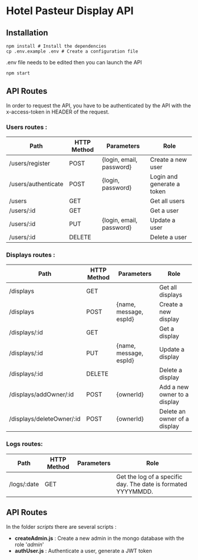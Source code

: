 # Hotel Pasteur Display API


## Installation

    npm install # Install the dependencies
    cp .env.example .env # Create a configuration file

.env file needs to be edited then you can launch the API

    npm start


## API Routes

In order to request the API, you have to be authenticated by the API with the x-access-token in HEADER of the request.

### Users routes :
| Path | HTTP Method | Parameters | Role |
|--|--|--|--|
| /users/register | POST | {login, email, password} | Create a new user |
| /users/authenticate | POST | {login, password} | Login and generate a token |
| /users | GET |  | Get all users |
| /users/:id | GET |  | Get a user |
| /users/:id | PUT | {login, email, password} | Update a user |
| /users/:id | DELETE |  | Delete a user |


### Displays routes :
| Path | HTTP Method | Parameters | Role |
|--|--|--|--|
| /displays | GET |  | Get all displays |
| /displays | POST | {name, message, espId} | Create a new display |
| /displays/:id | GET |  | Get a display |
| /displays/:id | PUT | {name, message, espId} | Update a display |
| /displays/:id | DELETE |  | Delete a display |
| /displays/addOwner/:id | POST | {ownerId} | Add a new owner to a display |
| /displays/deleteOwner/:id | POST | {ownerId} | Delete an owner of a display |

### Logs routes:
| Path | HTTP Method | Parameters | Role |
|--|--|--|--|
|/logs/:date| GET | | Get the log of a specific day. The date is formated YYYYMMDD.


## API Routes
In the folder *scripts* there are several scripts : 

 - **createAdmin.js** : Create a new admin in the mongo database with the role '*admin*'
 - **authUser.js** : Authenticate a user, generate a JWT token
